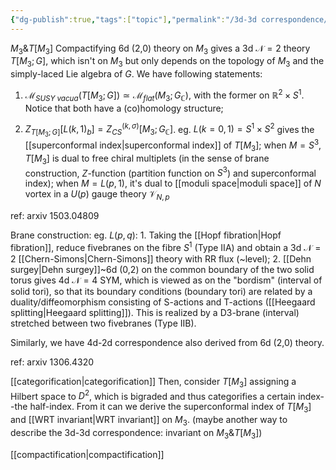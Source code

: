 ```yaml
---
{"dg-publish":true,"tags":["topic"],"permalink":"/3d-3d correspondence/","dgPassFrontmatter":true,"created":"2025-02-10T18:12:09.515+01:00","updated":"2025-04-08T21:40:30.213+02:00"}
---
```


$M_3 \& T[M_3]$
Compactifying 6d (2,0) theory on $M_{3}$ gives a 3d $\mathscr{N}=2$ theory $T[M_{3};G]$, which isn't on $M_{3}$ but only depends on the topology of $M_3$ and the simply-laced Lie algebra of $G$. We have following statements:
1. $\mathscr{M}_{SUSY \; vacua}(T[M_3;G])\simeq \mathscr{M}_{flat}(M_{3};G_{\mathbb{C}})$, with the former on $\mathbb{R}^2\times S^1$. Notice that both have a (co)homology structure;

2. $Z_{T[M_3;G]}[L(k,1)_{b}]=Z_{CS}^{(k,\sigma)}[M_3;G_{\mathbb{C}}]$.
    eg. $L(k=0,1)=S^1\times S^2$ gives the [[superconformal index\|superconformal index]] of $T[M_3]$; when $M=S^3$, $T[M_3]$ is dual to free chiral multiplets (in the sense of brane construction, $Z$-function (partition function on $S^3$) and superconformal index); when $M=L(p,1)$, it's dual to [[moduli space\|moduli space]] of $N$ vortex in a $U(p)$ gauge theory $\mathscr{V}_{N,p}$
 
ref: arxiv 1503.04809

Brane construction:
eg. $L(p,q)$: 1. Taking the [[Hopf fibration\|Hopf fibration]], reduce fivebranes on the fibre $S^1$ (Type IIA) and obtain a 3d $\mathscr{N}=2$  [[Chern-Simons\|Chern-Simons]] theory with RR flux (~level); 2. [[Dehn surgey\|Dehn surgey]]~6d (0,2) on the common boundary of the two solid torus gives 4d $\mathscr{N}=4$ SYM, which is viewed as on the "bordism" (interval of solid tori), so that its boundary conditions (boundary tori) are related by a duality/diffeomorphism consisting of S-actions and T-actions ([[Heegaard splitting\|Heegaard splitting]]). This is realized by a D3-brane (interval) stretched between two fivebranes (Type IIB).

Similarly, we have 4d-2d correspondence also derived from 6d (2,0) theory.

ref: arxiv 1306.4320

[[categorification\|categorification]]
Then, consider $T[M_{3}]$ assigning a Hilbert space to $D^{2}$, which is bigraded and thus categorifies a certain index--the half-index. From it can we derive the superconformal index of $T[M_{3}]$ and [[WRT invariant\|WRT invariant]] on $M_{3}$. (maybe another way to describe the 3d-3d correspondence: invariant on $M_3 \& T[M_3]$)

[[compactification\|compactification]]